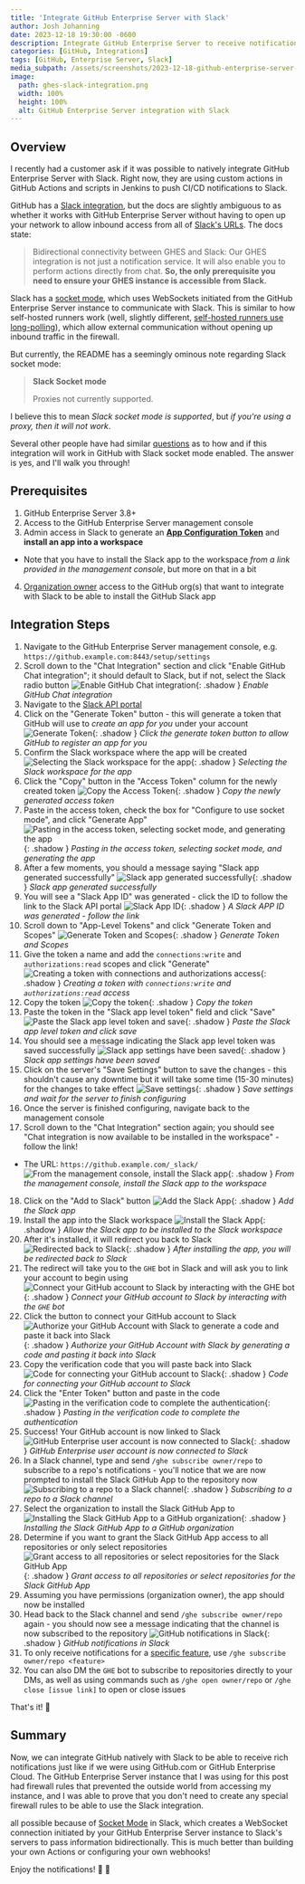 ```yaml
---
title: 'Integrate GitHub Enterprise Server with Slack'
author: Josh Johanning
date: 2023-12-18 19:30:00 -0600
description: Integrate GitHub Enterprise Server to receive notifications in Slack without opening up the firewall
categories: [GitHub, Integrations]
tags: [GitHub, Enterprise Server, Slack]
media_subpath: /assets/screenshots/2023-12-18-github-enterprise-server-slack
image:
  path: ghes-slack-integration.png
  width: 100%
  height: 100%
  alt: GitHub Enterprise Server integration with Slack
---
```


## Overview

I recently had a customer ask if it was possible to natively integrate GitHub Enterprise Server with Slack. Right now, they are using custom actions in GitHub Actions and scripts in Jenkins to push CI/CD notifications to Slack.

GitHub has a [Slack integration](https://github.com/integrations/slack), but the docs are slightly ambiguous to as whether it works with GitHub Enterprise Server without having to open up your network to allow inbound access from all of [Slack's URLs](https://github.slack.com/help/urls). The docs state:

> Bidirectional connectivity between GHES and Slack: Our GHES integration is not just a notification service. It will also enable you to perform actions directly from chat. **So, the only prerequisite you need to ensure your GHES instance is accessible from Slack.**

Slack has a [socket mode](https://api.slack.com/apis/connections/socket), which uses WebSockets initiated from the GitHub Enterprise Server instance to communicate with Slack. This is similar to how self-hosted runners work (well, slightly different, [self-hosted runners use long-polling](https://docs.github.com/en/actions/hosting-your-own-runners/managing-self-hosted-runners/about-self-hosted-runners#communication-between-self-hosted-runners-and-github)), which allow external communication without opening up inbound traffic in the firewall. 

But currently, the README has a seemingly ominous note regarding Slack socket mode:

> **Slack Socket mode**
>
> Proxies not currently supported.

I believe this to mean *Slack socket mode is supported*, but *if you're using a proxy, then it will not work*. 

Several other people have had similar [questions](https://github.com/integrations/slack/issues/1702) as to how and if this integration will work in GitHub with Slack socket mode enabled. The answer is yes, and I'll walk you through!


## Prerequisites

1. GitHub Enterprise Server 3.8+
2. Access to the GitHub Enterprise Server management console
3. Admin access in Slack to generate an **[App Configuration Token](https://api.slack.com/apps)** and **install an app into a workspace**
  - Note that you have to install the Slack app to the workspace *from a link provided in the management console*, but more on that in a bit
4. [Organization owner](https://docs.github.com/en/organizations/managing-peoples-access-to-your-organization-with-roles/roles-in-an-organization#organization-owners) access to the GitHub org(s) that want to integrate with Slack to be able to install the GitHub Slack app

## Integration Steps

1. Navigate to the GitHub Enterprise Server management console, e.g. `https://github.example.com:8443/setup/settings`
2. Scroll down to the "Chat Integration" section and click "Enable GitHub Chat integration"; it should default to Slack, but if not, select the Slack radio button
  ![Enable GitHub Chat integration](ghes-slack-integration-step-02.png){: .shadow }
  _Enable GitHub Chat integration_
3. Navigate to the [Slack API portal](https://api.slack.com/apps)
4. Click on the "Generate Token" button - this will generate a token that GitHub will use to *create an app for you* under your account
  ![Generate Token](ghes-slack-integration-step-04.png){: .shadow }
  _Click the generate token button to allow GitHub to register an app for you_
5. Confirm the Slack workspace where the app will be created
  ![Selecting the Slack workspace for the app](ghes-slack-integration-step-05.png){: .shadow }
  _Selecting the Slack workspace for the app_
6. Click the "Copy" button in the "Access Token" column for the newly created token
  ![Copy the Access Token](ghes-slack-integration-step-06.png){: .shadow }
  _Copy the newly generated access token_
7. Paste in the access token, check the box for "Configure to use socket mode", and click "Generate App"
  ![Pasting in the access token, selecting socket mode, and generating the app](ghes-slack-integration-step-07.png){: .shadow }
  _Pasting in the access token, selecting socket mode, and generating the app_
8. After a few moments, you should a message saying "Slack app generated successfully"
  ![Slack app generated successfully](ghes-slack-integration-step-08.png){: .shadow }
  _Slack app generated successfully_
9. You will see a "Slack App ID" was generated - click the ID to follow the link to the Slack API portal
  ![Slack App ID](ghes-slack-integration-step-09.png){: .shadow }
  _A Slack APP ID was generated - follow the link_
10. Scroll down to "App-Level Tokens" and click "Generate Token and Scopes"
  ![Generate Token and Scopes](ghes-slack-integration-step-10.png){: .shadow }
  _Generate Token and Scopes_
11. Give the token a name and add the `connections:write` and `authorizations:read` scopes and click "Generate"
  ![Creating a token with connections and authorizations access](ghes-slack-integration-step-11-1.png){: .shadow }
  _Creating a token with `connections:write` and `authorizations:read` access_
12. Copy the token
  ![Copy the token](ghes-slack-integration-step-12-1.png){: .shadow }
  _Copy the token_
13. Paste the token in the "Slack app level token" field and click "Save"
  ![Paste the Slack app level token and save](ghes-slack-integration-step-13.png){: .shadow }
  _Paste the Slack app level token and click save_
14. You should see a message indicating the Slack app level token was saved successfully
  ![Slack app settings have been saved](ghes-slack-integration-step-14.png){: .shadow }
  _Slack app settings have been saved_
15. Click on the server's "Save Settings" button to save the changes - this shouldn't cause any downtime but it will take some time (15-30 minutes) for the changes to take effect
  ![Save settings](ghes-slack-integration-step-15.png){: .shadow }
  _Save settings and wait for the server to finish configuring_
16. Once the server is finished configuring, navigate back to the management console
17. Scroll down to the "Chat Integration" section again; you should see "Chat integration is now available to be installed in the workspace" - follow the link!
  - The URL: `https://github.example.com/_slack/`
  ![From the management console, install the Slack app](ghes-slack-integration-step-17.png){: .shadow }
  _From the management console, install the Slack app to the workspace_
18. Click on the "Add to Slack" button
  ![Add the Slack App](ghes-slack-integration-step-18.png){: .shadow }
  _Add the Slack app_
19. Install the app into the Slack workspace
  ![Install the Slack App](ghes-slack-integration-step-19.png){: .shadow }
  _Allow the Slack app to be installed to the Slack workspace_
20. After it's installed, it will redirect you back to Slack
  ![Redirected back to Slack](ghes-slack-integration-step-20.png){: .shadow }
  _After installing the app, you will be redirected back to Slack_
21. The redirect will take you to the `GHE` bot in Slack and will ask you to link your account to begin using
  ![Connect your GitHub account to Slack by interacting with the `GHE` bot](ghes-slack-integration-step-21.png){: .shadow }
  _Connect your GitHub account to Slack by interacting with the `GHE` bot_
22. Click the button to connect your GitHub account to Slack 
  ![Authorize your GitHub Account with Slack to generate a code and paste it back into Slack](ghes-slack-integration-step-22.png){: .shadow }
  _Authorize your GitHub Account with Slack by generating a code and pasting it back into Slack_
23. Copy the verification code that you will paste back into Slack
  ![Code for connecting your GitHub account to Slack](ghes-slack-integration-step-23.png){: .shadow }
  _Code for connecting your GitHub account to Slack_
24. Click the "Enter Token" button and paste in the code
  ![Pasting in the verification code to complete the authentication](ghes-slack-integration-step-24.png){: .shadow }
  _Pasting in the verification code to complete the authentication_
25. Success! Your GitHub account is now linked to Slack
  ![GitHub Enterprise user account is now connected to Slack](ghes-slack-integration-step-25.png){: .shadow }
  _GitHub Enterprise user account is now connected to Slack_
26. In a Slack channel, type and send `/ghe subscribe owner/repo` to subscribe to a repo's notifications - you'll notice that we are now prompted to install the Slack GitHub App to the repository now
  ![Subscribing to a repo to a Slack channel](ghes-slack-integration-step-26.png){: .shadow }
  _Subscribing to a repo to a Slack channel_
27. Select the organization to install the Slack GitHub App to
  ![Installing the Slack GitHub App to a GitHub organization](ghes-slack-integration-step-27.png){: .shadow }
  _Installing the Slack GitHub App to a GitHub organization_
28. Determine if you want to grant the Slack GitHub App access to all repositories or only select repositories
  ![Grant access to all repositories or select repositories for the Slack GitHub App](ghes-slack-integration-step-28.png){: .shadow }
  _Grant access to all repositories or select repositories for the Slack GitHub App_
29. Assuming you have permissions (organization owner), the app should now be installed
30. Head back to the Slack channel and send `/ghe subscribe owner/repo` again - you should now see a message indicating that the channel is now subscribed to the repository
  ![GitHub notifications in Slack](ghes-slack-integration-step-30.png){: .shadow }
  _GitHub notifications in Slack_
31. To only receive notifications for a [specific feature](https://github.com/integrations/slack/?tab=readme-ov-file#customize-your-notifications), use `/ghe subscribe owner/repo <feature>`
32. You can also DM the `GHE` bot to subscribe to repositories directly to your DMs, as well as using commands such as `/ghe open owner/repo` or `/ghe close [issue link]` to open or close issues

That's it! 🎉

## Summary

Now, we can integrate GitHub natively with Slack to be able to receive rich notifications just like if we were using GitHub.com or GitHub Enterprise Cloud. The GitHub Enterprise Server instance that I was using for this post had firewall rules that prevented the outside world from accessing my instance, and I was able to prove that you don't need to create any special firewall rules to be able to use the Slack integration. 

all possible because of [Socket Mode](https://api.slack.com/apis/connections/socket) in Slack, which creates a WebSocket connection initiated by your GitHub Enterprise Server instance to Slack's servers to pass information bidirectionally. This is much better than building your own Actions or configuring your own webhooks!

Enjoy the notifications! 📣 💬
